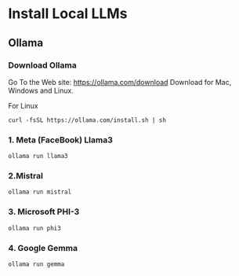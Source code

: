 # Install Local LLMs

## Ollama 

### Download Ollama

Go To the Web site: https://ollama.com/download
Download for Mac, Windows and Linux.

For Linux
```
curl -fsSL https://ollama.com/install.sh | sh
```

### 1. Meta (FaceBook) Llama3
```
ollama run llama3
```

### 2.Mistral

```
ollama run mistral
```

### 3. Microsoft PHI-3
```
ollama run phi3
```

### 4. Google Gemma
```
ollama run gemma
```


